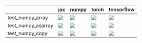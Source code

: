 |                    | jax                                                                                                                                                                                    | numpy                                                                                                                                                                                  | torch                                                                                                                                                                                  | tensorflow                                                                                                                                                                             |
|:-------------------|:---------------------------------------------------------------------------------------------------------------------------------------------------------------------------------------|:---------------------------------------------------------------------------------------------------------------------------------------------------------------------------------------|:---------------------------------------------------------------------------------------------------------------------------------------------------------------------------------------|:---------------------------------------------------------------------------------------------------------------------------------------------------------------------------------------|
| test_numpy_array   | <a href="https://github.com/unifyai/ivy/actions/runs/3710313160/jobs/6289722150" rel="noopener noreferrer" target="_blank"><img src=https://img.shields.io/badge/-success-success></a> | <a href="null" rel="noopener noreferrer" target="_blank"><img src=https://img.shields.io/badge/-success-success></a>                                                                   | <a href="https://github.com/unifyai/ivy/actions/runs/3766492257/jobs/6403078453" rel="noopener noreferrer" target="_blank"><img src=https://img.shields.io/badge/-success-success></a> | <a href="https://github.com/unifyai/ivy/actions/runs/3766492257/jobs/6403087531" rel="noopener noreferrer" target="_blank"><img src=https://img.shields.io/badge/-success-success></a> |
| test_numpy_asarray | <a href="https://github.com/unifyai/ivy/actions/runs/3766492257/jobs/6403079028" rel="noopener noreferrer" target="_blank"><img src=https://img.shields.io/badge/-success-success></a> | <a href="https://github.com/unifyai/ivy/actions/runs/3766492257/jobs/6403089646" rel="noopener noreferrer" target="_blank"><img src=https://img.shields.io/badge/-success-success></a> | <a href="https://github.com/unifyai/ivy/actions/runs/3766492257/jobs/6403089391" rel="noopener noreferrer" target="_blank"><img src=https://img.shields.io/badge/-success-success></a> | <a href="https://github.com/unifyai/ivy/actions/runs/3766492257/jobs/6403079028" rel="noopener noreferrer" target="_blank"><img src=https://img.shields.io/badge/-success-success></a> |
| test_numpy_copy    | <a href="https://github.com/unifyai/ivy/actions/runs/3756592173/jobs/6382832083" rel="noopener noreferrer" target="_blank"><img src=https://img.shields.io/badge/-success-success></a> | <a href="https://github.com/unifyai/ivy/actions/runs/3713254496/jobs/6295717263" rel="noopener noreferrer" target="_blank"><img src=https://img.shields.io/badge/-success-success></a> | <a href="https://github.com/unifyai/ivy/actions/runs/3664625674/jobs/6195160947" rel="noopener noreferrer" target="_blank"><img src=https://img.shields.io/badge/-success-success></a> | <a href="null" rel="noopener noreferrer" target="_blank"><img src=https://img.shields.io/badge/-success-success></a>                                                                   |